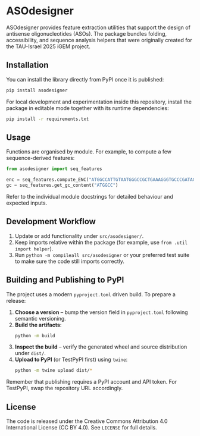 # ASOdesigner

ASOdesigner provides feature extraction utilities that support the design of antisense oligonucleotides (ASOs). The
package bundles folding, accessibility, and sequence analysis helpers that were originally created for the TAU-Israel
2025 iGEM project.

## Installation

You can install the library directly from PyPI once it is published:

```bash
pip install asodesigner
```

For local development and experimentation inside this repository, install the package in editable mode together with
its runtime dependencies:

```bash
pip install -r requirements.txt
```

## Usage

Functions are organised by module. For example, to compute a few sequence-derived features:

```python
from asodesigner import seq_features

enc = seq_features.compute_ENC("ATGGCCATTGTAATGGGCCGCTGAAAGGGTGCCCGATAG")
gc = seq_features.get_gc_content("ATGGCC")
```

Refer to the individual module docstrings for detailed behaviour and expected inputs.

## Development Workflow

1. Update or add functionality under `src/asodesigner/`.
2. Keep imports relative within the package (for example, use `from .util import helper`).
3. Run `python -m compileall src/asodesigner` or your preferred test suite to make sure the code still imports
   correctly.

## Building and Publishing to PyPI

The project uses a modern `pyproject.toml` driven build. To prepare a release:

1. **Choose a version** – bump the version field in `pyproject.toml` following semantic versioning.
2. **Build the artifacts**:
   ```bash
   python -m build
   ```
3. **Inspect the build** – verify the generated wheel and source distribution under `dist/`.
4. **Upload to PyPI** (or TestPyPI first) using `twine`:
   ```bash
   python -m twine upload dist/*
   ```

Remember that publishing requires a PyPI account and API token. For TestPyPI, swap the repository URL accordingly.

## License

The code is released under the Creative Commons Attribution 4.0 International License (CC BY 4.0). See `LICENSE` for
full details.
